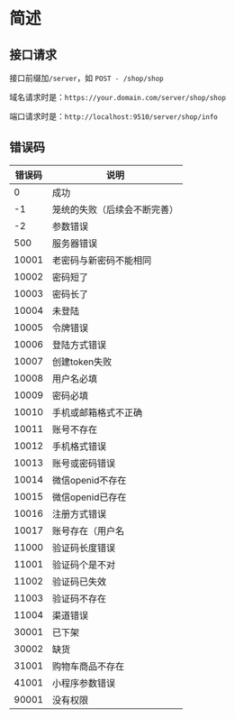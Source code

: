 # 简述
## 接口请求
接口前缀加`/server`，如 `POST - /shop/shop`

域名请求时是：`https://your.domain.com/server/shop/shop`

端口请求时是：`http://localhost:9510/server/shop/info`

## 错误码
| 错误码 | 说明                             |
| ------ | -------------------------------- |
| 0      | 成功                             |
| -1     | 笼统的失败（后续会不断完善）     |
| -2     | 参数错误                         |
| 500    | 服务器错误                       |
| 10001  | 老密码与新密码不能相同           |
| 10002  | 密码短了                         |
| 10003  | 密码长了                         |
| 10004  | 未登陆                           |
| 10005  | 令牌错误                         |
| 10006  | 登陆方式错误                     |
| 10007  | 创建token失败                    |
| 10008  | 用户名必填                       |
| 10009  | 密码必填                         |
| 10010  | 手机或邮箱格式不正确             |
| 10011  | 账号不存在                       |
| 10012  | 手机格式错误                     |
| 10013  | 账号或密码错误                   |
| 10014  | 微信openid不存在                 |
| 10015  | 微信openid已存在                 |
| 10016  | 注册方式错误                     |
| 10017  | 账号存在（用户名|手机号\|邮箱） |
| 11000  | 验证码长度错误                   |
| 11001  | 验证码个是不对                   |
| 11002  | 验证码已失效                     |
| 11003  | 验证码不存在                     |
| 11004  | 渠道错误                         |
| 30001  | 已下架                           |
| 30002  | 缺货                             |
| 31001  | 购物车商品不存在                 |
| 41001  | 小程序参数错误                   |
| 90001  | 没有权限                         |


